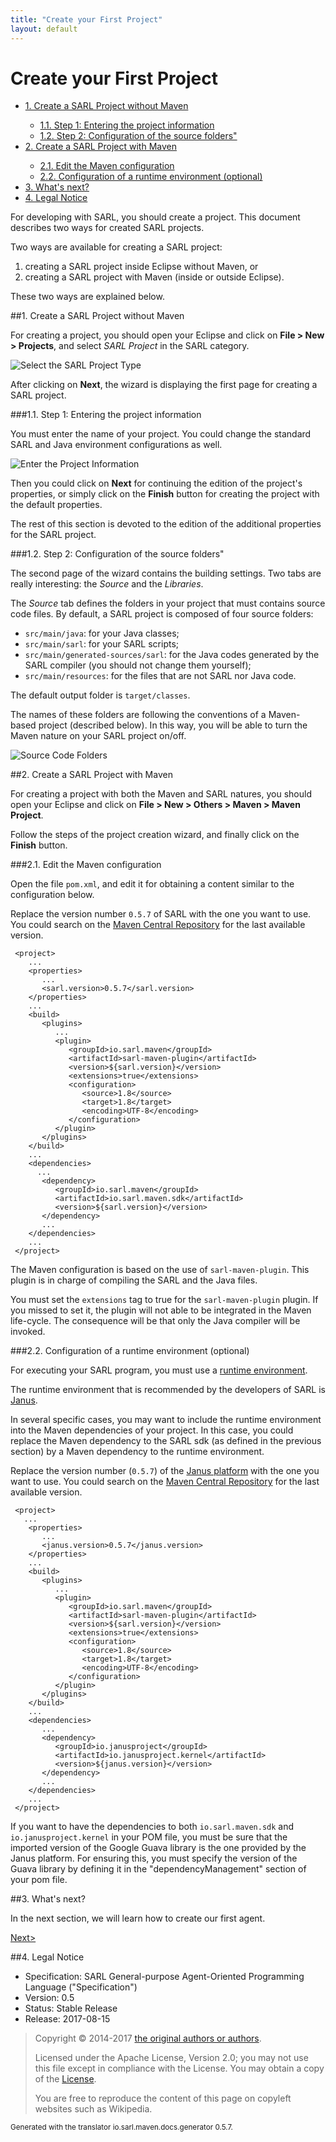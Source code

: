 ```yaml
---
title: "Create your First Project"
layout: default
---
```


# Create your First Project


<ul class="page_outline" id="page_outline">

<li><a href="#1-create-a-sarl-project-without-maven">1. Create a SARL Project without Maven</a></li>
<ul>
  <li><a href="#1-1-step-1-entering-the-project-information">1.1. Step 1: Entering the project information</a></li>
  <li><a href="#1-2-step-2-configuration-of-the-source-folders">1.2. Step 2: Configuration of the source folders"</a></li>
</ul>
<li><a href="#2-create-a-sarl-project-with-maven">2. Create a SARL Project with Maven</a></li>
<ul>
  <li><a href="#2-1-edit-the-maven-configuration">2.1. Edit the Maven configuration</a></li>
  <li><a href="#2-2-configuration-of-a-runtime-environment-optional">2.2. Configuration of a runtime environment (optional)</a></li>
</ul>
<li><a href="#3-what-s-next">3. What's next?</a></li>
<li><a href="#4-legal-notice">4. Legal Notice</a></li>

</ul>


For developing with SARL, you should create a project. This document describes two ways for created SARL projects.

Two ways are available for creating a SARL project:
1. creating a SARL project inside Eclipse without Maven, or
2. creating a SARL project with Maven (inside or outside Eclipse).

These two ways are explained below.

##1. Create a SARL Project without Maven

For creating a project, you should open your Eclipse and click on **File > New > Projects**, and select *SARL Project* in
the SARL category.

![Select the SARL Project Type](./new_sarl_project_screen_1.png)

After clicking on **Next**, the wizard is displaying the first page for creating a SARL project.


###1.1. Step 1: Entering the project information

You must enter the name of your project. You could change the standard SARL and Java environment configurations as well.


![Enter the Project Information](./new_sarl_project_screen_2.png)


Then you could click on **Next** for continuing the edition of the project's properties, or simply click on the
**Finish** button for creating the project with the default properties.

The rest of this section is devoted to the edition of the additional properties for the SARL project.


###1.2. Step 2: Configuration of the source folders"

The second page of the wizard contains the building settings. Two tabs are really interesting: the *Source* and the *Libraries*.

The *Source* tab defines the folders in your project that must contains source code files. By default, a SARL project is
composed of four source folders:

* `src/main/java`: for your Java classes;
* `src/main/sarl`: for your SARL scripts;
* `src/main/generated-sources/sarl`: for the Java codes generated by the SARL compiler (you should not change them yourself);
* `src/main/resources`: for the files that are not SARL nor Java code.

The default output folder is `target/classes`.

<note>The names of these folders are following the conventions of a Maven-based project (described below). In this way, you will
be able to turn the Maven nature on your SARL project on/off.</note>

![Source Code Folders](./new_sarl_project_screen_3.png)

##2. Create a SARL Project with Maven

For creating a project with both the Maven and SARL natures, you should open your Eclipse and click on
**File > New > Others > Maven > Maven Project**.

Follow the steps of the project creation wizard, and finally click on the **Finish** button.

###2.1. Edit the Maven configuration

Open the file `pom.xml`, and edit it for obtaining a content similar to the configuration below.

Replace the version number `0.5.7` of SARL with the one you want to use. You could search on the
[Maven Central Repository](http://central.sonatype.org/) for the last available version.

	 <project>
	    ...
	    <properties>
	       ...
	       <sarl.version>0.5.7</sarl.version>
	    </properties>
	    ...
	    <build>
	       <plugins>
	          ...
	          <plugin>
	             <groupId>io.sarl.maven</groupId>
	             <artifactId>sarl-maven-plugin</artifactId>
	             <version>${sarl.version}</version>
	             <extensions>true</extensions>
	             <configuration>
	                <source>1.8</source>
	                <target>1.8</target>
	                <encoding>UTF-8</encoding>
	             </configuration>
	          </plugin>
	       </plugins>
	    </build>
	    ...
	    <dependencies>
	      ...
	       <dependency>
	          <groupId>io.sarl.maven</groupId>
	          <artifactId>io.sarl.maven.sdk</artifactId>
	          <version>${sarl.version}</version>
	       </dependency>
	       ...
	    </dependencies>
	    ...
	 </project>


The Maven configuration is based on the use of `sarl-maven-plugin`. This plugin is in charge of compiling the SARL and
the Java files.

<important>You must set the `extensions` tag to true for the `sarl-maven-plugin` plugin. If you missed to set it, the plugin
will not able to be integrated in the Maven life-cycle. The consequence will be that only the Java compiler will be
invoked.</important>

###2.2. Configuration of a runtime environment (optional)

For executing your SARL program, you must use a [runtime environment](http://www.sarl.io/runtime/index.html).

The runtime environment that is recommended by the developers of SARL is [Janus](http://www.janusproject.io). 

In several specific cases, you may want to include the runtime environment into the Maven dependencies of your project. In
this case, you could replace the Maven dependency to the SARL sdk (as defined in the previous section) by a Maven dependency
to the runtime environment.

Replace the version number (`0.5.7`) of the [Janus platform](http://www.janusproject.io) with the one you want to use.
You could search on the [Maven Central Repository](http://central.sonatype.org/) for the last available version.


	 <project>
	   ...
	    <properties>
	       ...
	       <janus.version>0.5.7</janus.version>
	    </properties>
	    ...
	    <build>
	       <plugins>
	          ...
	          <plugin>
	             <groupId>io.sarl.maven</groupId>
	             <artifactId>sarl-maven-plugin</artifactId>
	             <version>${sarl.version}</version>
	             <extensions>true</extensions>
	             <configuration>
	                <source>1.8</source>
	                <target>1.8</target>
	                <encoding>UTF-8</encoding>
	             </configuration>
	          </plugin>
	       </plugins>
	    </build>
	    ...
	    <dependencies>
	       ...
	       <dependency>
	          <groupId>io.janusproject</groupId>
	          <artifactId>io.janusproject.kernel</artifactId>
	          <version>${janus.version}</version>
	       </dependency>
	       ...
	    </dependencies>
	    ...
	 </project>


<important>If you want to have the dependencies to both `io.sarl.maven.sdk` and `io.janusproject.kernel` in your
POM file, you must be sure that the imported version of the Google Guava library is the one provided by the Janus
platform. For ensuring this, you must specify the version of the Guava library by defining it in the "dependencyManagement"
section of your pom file.</important>

##3. What's next?

In the next section, we will learn how to create our first agent.

[Next>](./AgentIntroduction.html)

##4. Legal Notice

* Specification: SARL General-purpose Agent-Oriented Programming Language ("Specification")
* Version: 0.5
* Status: Stable Release
* Release: 2017-08-15

> Copyright &copy; 2014-2017 [the original authors or authors](http://www.sarl.io/about/index.html).
>
> Licensed under the Apache License, Version 2.0;
> you may not use this file except in compliance with the License.
> You may obtain a copy of the [License](http://www.apache.org/licenses/LICENSE-2.0).
>
> You are free to reproduce the content of this page on copyleft websites such as Wikipedia.

<small>Generated with the translator io.sarl.maven.docs.generator 0.5.7.</small>